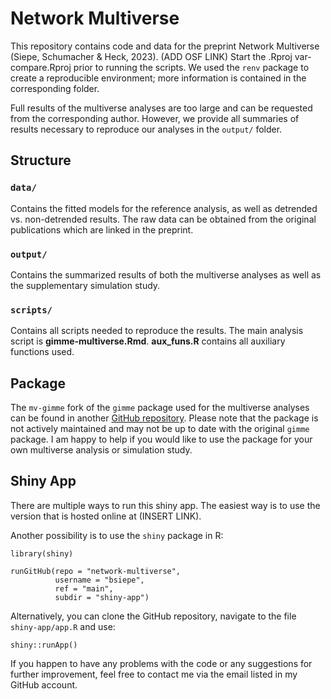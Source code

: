 # Network Multiverse
This repository contains code and data for the preprint Network Multiverse (Siepe, Schumacher & Heck, 2023). (ADD OSF LINK) Start the .Rproj var-compare.Rproj prior to running the scripts. We used the `renv` package to create a reproducible environment; more information is contained in the corresponding folder.  

Full results of the multiverse analyses are too large and can be requested from the corresponding author. However, we provide all summaries of results necessary to reproduce our analyses in the `output/` folder. 

## Structure

### `data/`
Contains the fitted models for the reference analysis, as well as detrended vs. non-detrended results. The raw data can be obtained from the original publications which are linked in the preprint.

### `output/`
Contains the summarized results of both the multiverse analyses as well as the supplementary simulation study.

### `scripts/`
Contains all scripts needed to reproduce the results. The main analysis script is **gimme-multiverse.Rmd**. 
**aux_funs.R** contains all auxiliary functions used. 



## Package
The `mv-gimme` fork of the `gimme` package used for the multiverse analyses can be found in another [GitHub repository](https://github.com/bsiepe/mv-gimme).
Please note that the package is not actively maintained and may not be up to date with the original `gimme` package. I am happy to help if you would like to use the package for your own multiverse analysis or simulation study.



## Shiny App
There are multiple ways to run this shiny app. The easiest way is to use the version that is hosted online at (INSERT LINK).

Another possibility is to use the `shiny` package in R:

```
library(shiny)

runGitHub(repo = "network-multiverse",
          username = "bsiepe",
          ref = "main",
          subdir = "shiny-app")

```

Alternatively, you can clone the GitHub repository, navigate to the file `shiny-app/app.R` and use:

```
shiny::runApp()
```

If you happen to have any problems with the code or any suggestions for further improvement, feel free to contact me via the email listed in my GitHub account. 

